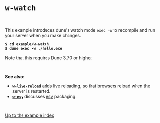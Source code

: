 # `w-watch`

<br>

This example introduces dune's watch mode `exec -w` to recompile and run your server when you make changes.

<pre><code><b>$ cd example/w-watch</b>
<b>$ dune exec -w ./hello.exe</b></code></pre>

Note that this requires Dune 3.7.0 or higher.

<br>

**See also:**

- [**`w-live-reload`**](../w-live-reload#files) adds live reloading, so that
  browsers reload when the server is restarted.
- [**`w-esy`**](../w-esy#files) discusses [esy](https://esy.sh/) packaging.

<br>

[Up to the example index](../#examples)
